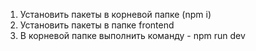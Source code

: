 1) Установить пакеты в корневой папке (npm i)
2) Установить пакеты в папке frontend
3) В корневой папке выполнить команду - npm run dev
